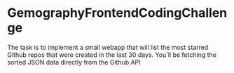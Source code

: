 # GemographyFrontendCodingChallenge
The task is to implement a small webapp that will list the most starred Github repos that were created in the last 30 days. You'll be fetching the sorted JSON data directly from the Github API
